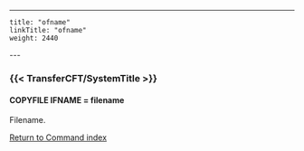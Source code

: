 ---
    title: "ofname"
    linkTitle: "ofname"
    weight: 2440
---<span id="ofname"></span>

### {{< TransferCFT/SystemTitle  >}}

#### COPYFILE IFNAME = filename

Filename.

[Return to Command index](../../)

 
